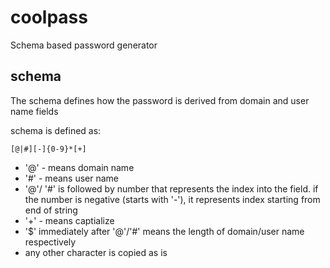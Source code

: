 # coolpass

Schema based password generator

## schema

The schema defines how the password is derived from domain and user name fields

schema is defined as:

`[@|#][-]{0-9}*[+]`

- '@' - means domain name
- '#' - means user name
- '@'/ '#' is followed by number that represents the index into the field. if the number is negative (starts with '-'), it represents index starting from end of string
- '+' - means captialize
- '$' immediately after '@'/'#' means the length of domain/user name respectively
- any other character is copied as is
